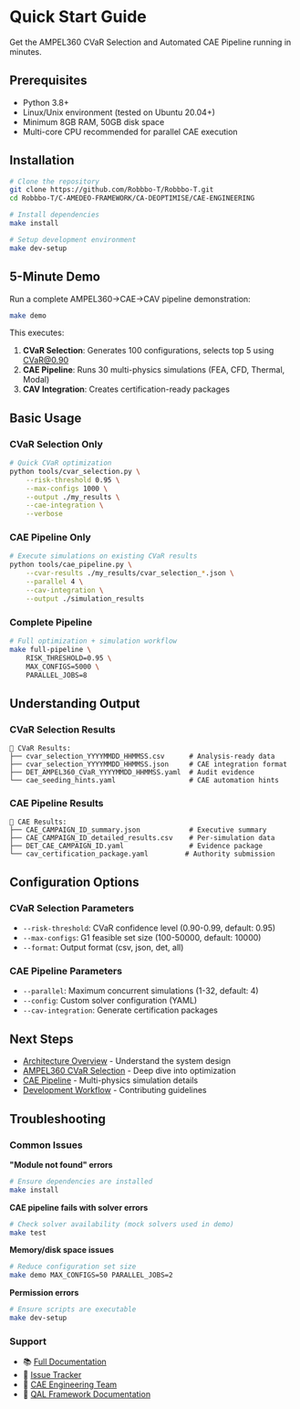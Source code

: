 # Quick Start Guide

Get the AMPEL360 CVaR Selection and Automated CAE Pipeline running in minutes.

## Prerequisites

- Python 3.8+ 
- Linux/Unix environment (tested on Ubuntu 20.04+)
- Minimum 8GB RAM, 50GB disk space
- Multi-core CPU recommended for parallel CAE execution

## Installation

```bash
# Clone the repository
git clone https://github.com/Robbbo-T/Robbbo-T.git
cd Robbbo-T/C-AMEDEO-FRAMEWORK/CA-DEOPTIMISE/CAE-ENGINEERING

# Install dependencies
make install

# Setup development environment
make dev-setup
```

## 5-Minute Demo

Run a complete AMPEL360→CAE→CAV pipeline demonstration:

```bash
make demo
```

This executes:
1. **CVaR Selection**: Generates 100 configurations, selects top 5 using CVaR@0.90
2. **CAE Pipeline**: Runs 30 multi-physics simulations (FEA, CFD, Thermal, Modal)
3. **CAV Integration**: Creates certification-ready packages

## Basic Usage

### CVaR Selection Only
```bash
# Quick CVaR optimization
python tools/cvar_selection.py \
    --risk-threshold 0.95 \
    --max-configs 1000 \
    --output ./my_results \
    --cae-integration \
    --verbose
```

### CAE Pipeline Only
```bash
# Execute simulations on existing CVaR results
python tools/cae_pipeline.py \
    --cvar-results ./my_results/cvar_selection_*.json \
    --parallel 4 \
    --cav-integration \
    --output ./simulation_results
```

### Complete Pipeline
```bash
# Full optimization + simulation workflow
make full-pipeline \
    RISK_THRESHOLD=0.95 \
    MAX_CONFIGS=5000 \
    PARALLEL_JOBS=8
```

## Understanding Output

### CVaR Selection Results
```
📁 CVaR Results:
├── cvar_selection_YYYYMMDD_HHMMSS.csv      # Analysis-ready data
├── cvar_selection_YYYYMMDD_HHMMSS.json     # CAE integration format
├── DET_AMPEL360_CVaR_YYYYMMDD_HHMMSS.yaml  # Audit evidence
└── cae_seeding_hints.yaml                  # CAE automation hints
```

### CAE Pipeline Results
```
📁 CAE Results:
├── CAE_CAMPAIGN_ID_summary.json            # Executive summary
├── CAE_CAMPAIGN_ID_detailed_results.csv    # Per-simulation data
├── DET_CAE_CAMPAIGN_ID.yaml                # Evidence package
└── cav_certification_package.yaml         # Authority submission
```

## Configuration Options

### CVaR Selection Parameters
- `--risk-threshold`: CVaR confidence level (0.90-0.99, default: 0.95)
- `--max-configs`: G1 feasible set size (100-50000, default: 10000)
- `--format`: Output format (csv, json, det, all)

### CAE Pipeline Parameters
- `--parallel`: Maximum concurrent simulations (1-32, default: 4)
- `--config`: Custom solver configuration (YAML)
- `--cav-integration`: Generate certification packages

## Next Steps

- [Architecture Overview](architecture.md) - Understand the system design
- [AMPEL360 CVaR Selection](ampel360/overview.md) - Deep dive into optimization
- [CAE Pipeline](cae/architecture.md) - Multi-physics simulation details
- [Development Workflow](workflows/development.md) - Contributing guidelines

## Troubleshooting

### Common Issues

**"Module not found" errors**
```bash
# Ensure dependencies are installed
make install
```

**CAE pipeline fails with solver errors**
```bash
# Check solver availability (mock solvers used in demo)
make test
```

**Memory/disk space issues**
```bash
# Reduce configuration set size
make demo MAX_CONFIGS=50 PARALLEL_JOBS=2
```

**Permission errors**
```bash
# Ensure scripts are executable
make dev-setup
```

### Support

- 📚 [Full Documentation](index.md)
- 🐛 [Issue Tracker](https://github.com/Robbbo-T/Robbbo-T/issues)
- 📧 [CAE Engineering Team](mailto:cae-engineering@example.com)
- 📖 [QAL Framework Documentation](compliance/qal.md)
